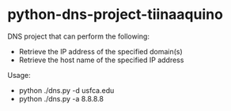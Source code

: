 # python-dns-project-tiinaaquino

DNS project that can perform the following:
- Retrieve the IP address of the specified domain(s)
- Retrieve the host name of the specified IP address

Usage:
- python ./dns.py -d usfca.edu
- python ./dns.py -a 8.8.8.8
